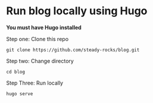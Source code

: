 # Run blog locally using Hugo

**You must have Hugo installed**

Step one: Clone this repo
```
git clone https://github.com/steady-rocks/blog.git
```

Step two: Change directory
```
cd blog
```

Step Three: Run locally
```
hugo serve
```
